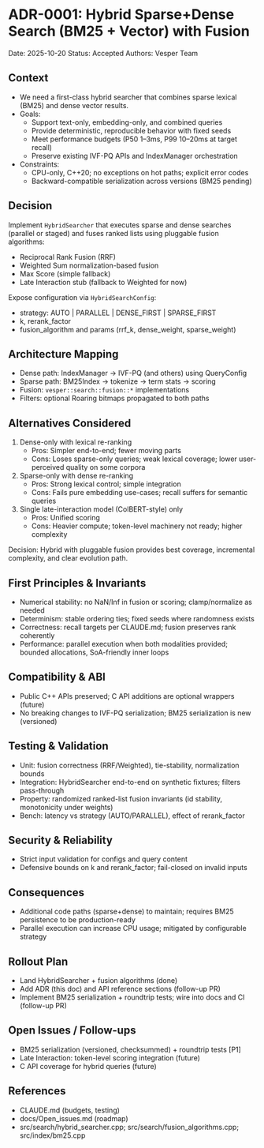 # ADR-0001: Hybrid Sparse+Dense Search (BM25 + Vector) with Fusion

Date: 2025-10-20
Status: Accepted
Authors: Vesper Team

## Context
- We need a first-class hybrid searcher that combines sparse lexical (BM25) and dense vector results.
- Goals:
  - Support text-only, embedding-only, and combined queries
  - Provide deterministic, reproducible behavior with fixed seeds
  - Meet performance budgets (P50 1–3ms, P99 10–20ms at target recall)
  - Preserve existing IVF-PQ APIs and IndexManager orchestration
- Constraints:
  - CPU-only, C++20; no exceptions on hot paths; explicit error codes
  - Backward-compatible serialization across versions (BM25 pending)

## Decision
Implement `HybridSearcher` that executes sparse and dense searches (parallel or staged) and fuses ranked lists using pluggable fusion algorithms:
- Reciprocal Rank Fusion (RRF)
- Weighted Sum normalization-based fusion
- Max Score (simple fallback)
- Late Interaction stub (fallback to Weighted for now)

Expose configuration via `HybridSearchConfig`:
- strategy: AUTO | PARALLEL | DENSE_FIRST | SPARSE_FIRST
- k, rerank_factor
- fusion_algorithm and params (rrf_k, dense_weight, sparse_weight)

## Architecture Mapping
- Dense path: IndexManager → IVF-PQ (and others) using QueryConfig
- Sparse path: BM25Index → tokenize → term stats → scoring
- Fusion: `vesper::search::fusion::*` implementations
- Filters: optional Roaring bitmaps propagated to both paths

## Alternatives Considered
1) Dense-only with lexical re-ranking
   - Pros: Simpler end-to-end; fewer moving parts
   - Cons: Loses sparse-only queries; weak lexical coverage; lower user-perceived quality on some corpora
2) Sparse-only with dense re-ranking
   - Pros: Strong lexical control; simple integration
   - Cons: Fails pure embedding use-cases; recall suffers for semantic queries
3) Single late-interaction model (ColBERT-style) only
   - Pros: Unified scoring
   - Cons: Heavier compute; token-level machinery not ready; higher complexity

Decision: Hybrid with pluggable fusion provides best coverage, incremental complexity, and clear evolution path.

## First Principles & Invariants
- Numerical stability: no NaN/Inf in fusion or scoring; clamp/normalize as needed
- Determinism: stable ordering ties; fixed seeds where randomness exists
- Correctness: recall targets per CLAUDE.md; fusion preserves rank coherently
- Performance: parallel execution when both modalities provided; bounded allocations, SoA-friendly inner loops

## Compatibility & ABI
- Public C++ APIs preserved; C API additions are optional wrappers (future)
- No breaking changes to IVF-PQ serialization; BM25 serialization is new (versioned)

## Testing & Validation
- Unit: fusion correctness (RRF/Weighted), tie-stability, normalization bounds
- Integration: HybridSearcher end-to-end on synthetic fixtures; filters pass-through
- Property: randomized ranked-list fusion invariants (id stability, monotonicity under weights)
- Bench: latency vs strategy (AUTO/PARALLEL), effect of rerank_factor

## Security & Reliability
- Strict input validation for configs and query content
- Defensive bounds on k and rerank_factor; fail-closed on invalid inputs

## Consequences
- Additional code paths (sparse+dense) to maintain; requires BM25 persistence to be production-ready
- Parallel execution can increase CPU usage; mitigated by configurable strategy

## Rollout Plan
- Land HybridSearcher + fusion algorithms (done)
- Add ADR (this doc) and API reference sections (follow-up PR)
- Implement BM25 serialization + roundtrip tests; wire into docs and CI (follow-up PR)

## Open Issues / Follow-ups
- BM25 serialization (versioned, checksummed) + roundtrip tests [P1]
- Late Interaction: token-level scoring integration (future)
- C API coverage for hybrid queries (future)

## References
- CLAUDE.md (budgets, testing)
- docs/Open_issues.md (roadmap)
- src/search/hybrid_searcher.cpp; src/search/fusion_algorithms.cpp; src/index/bm25.cpp

